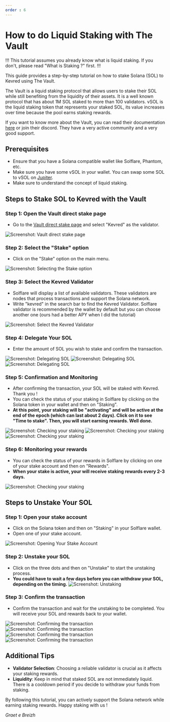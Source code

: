 ```yaml
---
order : 6
---
```


# How to do Liquid Staking with The Vault


!!! 
This tutorial assumes you already know what is liquid staking. If you don't, please read "What is Staking ?" first. 
!!!

This guide provides a step-by-step tutorial on how to stake Solana (SOL) to Kevred using The Vault.

The Vault is a liquid staking protocol that allows users to stake their SOL while still benefiting from the liquidity of their assets. It is a well known protocol that has about 1M SOL staked to more than 100 validators.
vSOL is the liquid staking token that represents your staked SOL, its value increases over time because the pool earns staking rewards.

If you want to know more about the Vault, you can read their documentation [here](https://docs.thevault.finance/) or join their discord. They have a very active community and a very good support.





## Prerequisites
- Ensure that you have a Solana compatible wallet like Solflare, Phantom, etc.
- Make sure you have some vSOL in your wallet. You can swap some SOL to vSOL on [Jupiter](https://jup.ag/swap/SOL-vSOL).
- Make sure to understand the concept of liquid staking.




## Steps to Stake SOL to Kevred with the Vault

### Step 1: Open the Vault direct stake page
- Go to the [Vault direct stake page](https://thevault.finance/dapp/direct/) and select "Kevred" as the validator.

![Screenshot: Vault direct stake page](static/thevault1.png)

### Step 2: Select the "Stake" option
- Click on the "Stake" option on the main menu.

![Screenshot: Selecting the Stake option](static/thevault2.png)


### Step 3: Select the Kevred Validator
- Solflare will display a list of available validators. These validators are nodes that process transactions and support the Solana network.
- Write "kevred" in the search bar to find the Kevred Validator. Solflare validator is recommended by the wallet by default but you can choose another one (ours had a better APY when I did the tutorial)

![Screenshot: Select the Kevred Validator](static/solflare1.png)

### Step 4: Delegate Your SOL
- Enter the amount of SOL you wish to stake and confirm the transaction.

![Screenshot: Delegating SOL](static/solflare2.png)
![Screenshot: Delegating SOL](static/solflare3.png)
![Screenshot: Delegating SOL](static/solflare4.png)

### Step 5: Confirmation and Monitoring
- After confirming the transaction, your SOL will be staked with Kevred. Thank you ! 
- You can check the status of your staking in Solflare by clicking on the Solana token in your wallet and then on "Staking".
- **At this point, your staking will be "activating" and will be active at the end of the epoch (which can last about 2 days). Click on it to see "Time to stake". Then, you will start earning rewards. Well done.**

![Screenshot: Checking your staking](static/solflare5.png)
![Screenshot: Checking your staking](static/solflare6.png)
![Screenshot: Checking your staking](static/solflare7.png)

### Step 6: Monitoring your rewards
- You can check the status of your rewards in Solflare by clicking on one of your stake account and then on "Rewards".
- **When your stake is active, your will receive staking rewards every 2-3 days.**

![Screenshot: Checking your staking](static/solflare7-bis.png)




## Steps to Unstake Your SOL

### Step 1: Open your stake account
- Click on the Solana token and then on "Staking" in your Solflare wallet.
- Open one of your stake account.

![Screenshot: Opening Your Stake Account](static/solflare8.png)


### Step 2: Unstake your SOL
- Click on the three dots and then on "Unstake" to start the unstaking process.
- **You could have to wait a few days before you can withdraw your SOL, depending on the timing.**
![Screenshot: Unstaking](static/solflare9.png)

### Step 3: Confirm the transaction
- Confirm the transaction and wait for the unstaking to be completed. You will receive your SOL and rewards back to your wallet.

![Screenshot: Confirming the transaction](static/solflare10.png)
![Screenshot: Confirming the transaction](static/solflare11.png)
![Screenshot: Confirming the transaction](static/solflare12.png)
![Screenshot: Confirming the transaction](static/solflare13.png)


## Additional Tips
- **Validator Selection**: Choosing a reliable validator is crucial as it affects your staking rewards.
- **Liquidity**: Keep in mind that staked SOL are not immediately liquid. There is a cooldown period if you decide to withdraw your funds from staking.

By following this tutorial, you can actively support the Solana network while earning staking rewards. Happy staking with us ! 


*Graet e Breizh*





